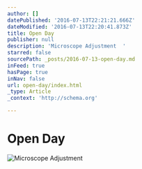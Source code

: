 ```yaml
---
author: []
datePublished: '2016-07-13T22:21:21.666Z'
dateModified: '2016-07-13T22:20:41.873Z'
title: Open Day
publisher: null
description: 'Microscope Adjustment  '
starred: false
sourcePath: _posts/2016-07-13-open-day.md
inFeed: true
hasPage: true
inNav: false
url: open-day/index.html
_type: Article
_context: 'http://schema.org'

---
```

# Open Day
![Microscope Adjustment  ](https://s3-us-west-2.amazonaws.com/the-grid-img/p/0bf454c5c8e6edd51ba8f9d39e2731524d81d449.png)